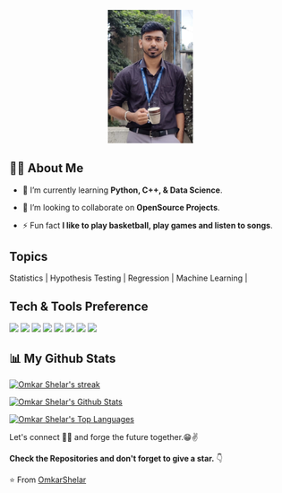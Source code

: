 <p align="center">
  <img src="https://github.com/Omkar0504/Omkar0504/blob/main/WhatsApp%20Image%202022-10-13%20at%208.42.24%20PM.jpeg" width="30%" title="Intro Card" alt="Intro Card">
</p>

 ## 🙋‍♂️ About Me

- 🌱 I’m currently learning **Python, C++, & Data Science**.

- 👯 I’m looking to collaborate on **OpenSource Projects**.

- ⚡ Fun fact **I like to play basketball, play games and listen to songs**.
 

## Topics

Statistics | Hypothesis Testing | Regression | Machine Learning |


## Tech & Tools Preference


<img src = "https://img.shields.io/badge/-Python-3776AB?style=flat&logo=Python&logoColor=white">  <img src = "https://img.shields.io/badge/-NumPy-013243?style=flat&logo=NumPy&logoColor=white"> <img src = "https://img.shields.io/badge/-Pandas-150458?style=flat&logo=pandas&logoColor=white"> <img src = "https://img.shields.io/badge/-Matplotlib-FF6666?style=flat&logoColor=white"> <img src = "https://img.shields.io/badge/-Seaborn-5A20CB?style=flat&logoColor=white">   <img src="http://img.shields.io/badge/-Git-F05032?style=flat&logo=git&logoColor=FFFFFF"> <img src="http://img.shields.io/badge/-GitHub-181717?style=flat&logo=GitHub&logoColor=FFFFFF"> <img src="http://img.shields.io/badge/-sklearn-F7931E?style=flat&logo=scikit-learn&logoColor=FFFFFF">



## 📊 My Github Stats

<p align="left">
    <a href="[![GitHub Streak](https://github-readme-streak-stats.herokuapp.com/?user=omkar0504)](https://git.io/streak-stats)">
        <img title="🔥 Get streak stats for your profile at git.io/streak-stats" alt="Omkar Shelar's streak" src="https://github-readme-streak-stats.herokuapp.com/?user=omkar0504&theme=white&hide_border=false&stroke=000000&background=ffffff"/>
    </a>
</p>

<p align="left">
<a href="https://github.com/omkar0504/github-readme-stats"><img alt="Omkar Shelar's Github Stats" src="https://github-readme-stats.vercel.app/api?username=omkar0504&show_icons=true&count_private=true&theme=white&hide_border=false&bg_color=ffffff" /></a>
</p>

<p align="left">
<a href="https://github.com/omkar0504/github-readme-stats"><img alt="Omkar Shelar's Top Languages" src="https://github-readme-stats.vercel.app/api/top-langs/?username=omkar0504&langs_count=8&count_private=true&layout=compact&theme=white&hide_border=false&bg_color=ffffff" /></a>
</p>

<!-- <p align="left">
<a href="https://github.com/omkar0504/github-readme-activity-graph"><img alt="Omkar Shelar's Activity Graph" src="https://activity-graph.herokuapp.com/graph?username=omkar0504&bg_color=0D1117&color=5BCDEC&line=5BCDEC&point=FFFFFF&hide_border=true" /></a>
</p> -->




Let's connect 👨‍💻 and forge the future together.😁✌

**Check the Repositories and don't forget to give a star.** 👇

:star: From [OmkarShelar](https://github.com/omkar0504)



